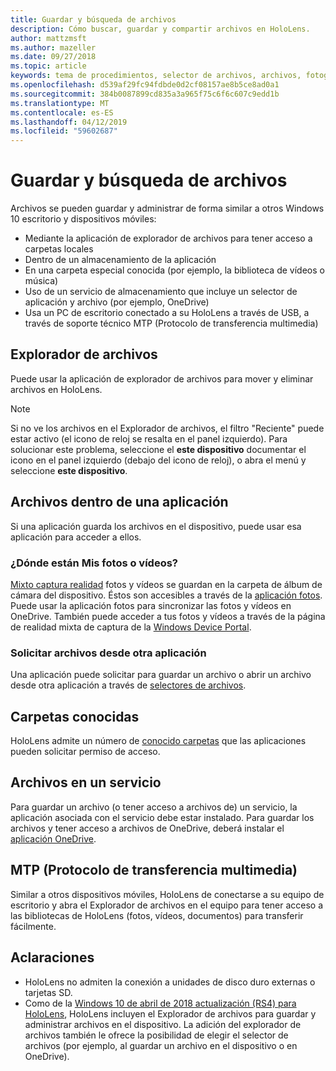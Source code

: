 ```yaml
---
title: Guardar y búsqueda de archivos
description: Cómo buscar, guardar y compartir archivos en HoloLens.
author: mattzmsft
ms.author: mazeller
ms.date: 09/27/2018
ms.topic: article
keywords: tema de procedimientos, selector de archivos, archivos, fotografías, vídeos, imágenes, OneDrive, el almacenamiento, el Explorador de archivos
ms.openlocfilehash: d539af29fc94fdbde0d2cf08157ae8b5ce8ad0a1
ms.sourcegitcommit: 384b0087899cd835a3a965f75c6f6c607c9edd1b
ms.translationtype: MT
ms.contentlocale: es-ES
ms.lasthandoff: 04/12/2019
ms.locfileid: "59602687"
---
```

# <a name="saving-and-finding-your-files"></a>Guardar y búsqueda de archivos

Archivos se pueden guardar y administrar de forma similar a otros Windows 10 escritorio y dispositivos móviles:
* Mediante la aplicación de explorador de archivos para tener acceso a carpetas locales
* Dentro de un almacenamiento de la aplicación
* En una carpeta especial conocida (por ejemplo, la biblioteca de vídeos o música)
* Uso de un servicio de almacenamiento que incluye un selector de aplicación y archivo (por ejemplo, OneDrive)
* Usa un PC de escritorio conectado a su HoloLens a través de USB, a través de soporte técnico MTP (Protocolo de transferencia multimedia)

## <a name="file-explorer"></a>Explorador de archivos

Puede usar la aplicación de explorador de archivos para mover y eliminar archivos en HoloLens.

>[!NOTE]
>Si no ve los archivos en el Explorador de archivos, el filtro "Reciente" puede estar activo (el icono de reloj se resalta en el panel izquierdo). Para solucionar este problema, seleccione el **este dispositivo** documentar el icono en el panel izquierdo (debajo del icono de reloj), o abra el menú y seleccione **este dispositivo**.

## <a name="files-within-an-app"></a>Archivos dentro de una aplicación

Si una aplicación guarda los archivos en el dispositivo, puede usar esa aplicación para acceder a ellos.

### <a name="where-are-my-photosvideos"></a>¿Dónde están Mis fotos o vídeos?

[Mixto captura realidad](mixed-reality-capture.md) fotos y vídeos se guardan en la carpeta de álbum de cámara del dispositivo. Éstos son accesibles a través de la [aplicación fotos](see-your-photos.md#photos-app). Puede usar la aplicación fotos para sincronizar las fotos y vídeos en OneDrive. También puede acceder a tus fotos y vídeos a través de la página de realidad mixta de captura de la [Windows Device Portal](using-the-windows-device-portal.md#mixed-reality-capture).

### <a name="requesting-files-from-another-app"></a>Solicitar archivos desde otra aplicación

Una aplicación puede solicitar para guardar un archivo o abrir un archivo desde otra aplicación a través de [selectores de archivos](app-model.md#file-pickers).

## <a name="known-folders"></a>Carpetas conocidas

HoloLens admite un número de [conocido carpetas](app-model.md#known-folders) que las aplicaciones pueden solicitar permiso de acceso.

## <a name="files-in-a-service"></a>Archivos en un servicio

Para guardar un archivo (o tener acceso a archivos de) un servicio, la aplicación asociada con el servicio debe estar instalado. Para guardar los archivos y tener acceso a archivos de OneDrive, deberá instalar el [aplicación OneDrive](https://www.microsoft.com/store/apps/onedrive/9wzdncrfj1p3).

## <a name="mtp-media-transfer-protocol"></a>MTP (Protocolo de transferencia multimedia)

Similar a otros dispositivos móviles, HoloLens de conectarse a su equipo de escritorio y abra el Explorador de archivos en el equipo para tener acceso a las bibliotecas de HoloLens (fotos, vídeos, documentos) para transferir fácilmente.

## <a name="clarifications"></a>Aclaraciones

* HoloLens no admiten la conexión a unidades de disco duro externas o tarjetas SD.
* Como de la [Windows 10 de abril de 2018 actualización (RS4) para HoloLens](release-notes-april-2018.md), HoloLens incluyen el Explorador de archivos para guardar y administrar archivos en el dispositivo. La adición del explorador de archivos también le ofrece la posibilidad de elegir el selector de archivos (por ejemplo, al guardar un archivo en el dispositivo o en OneDrive).
